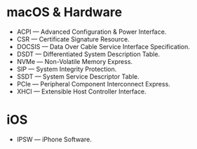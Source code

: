 # macOS & Hardware

* ACPI — Advanced Configuration & Power Interface.
* CSR — Certificate Signature Resource.
* DOCSIS — Data Over Cable Service Interface Specification.
* DSDT — Differentiated System Description Table.
* NVMe — Non-Volatile Memory Express.
* SIP — System Integrity Protection.
* SSDT — System Service Descriptor Table.
* PCIe — Peripheral Component Interconnect Express.
* XHCI — Extensible Host Controller Interface.

# iOS

* IPSW — iPhone Software.